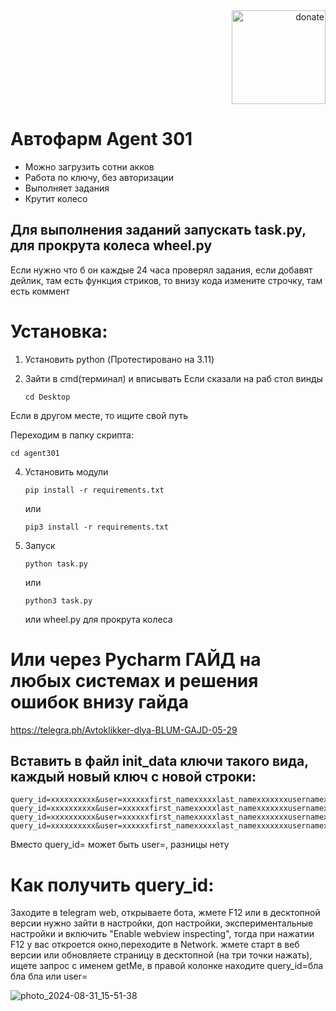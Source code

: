 <div align="right">
  <a href="https://github.com/meKryztal">
    <img src="https://github.com/user-attachments/assets/c381e8c0-e56a-4134-b333-4ec0dffab514" alt="donate" width="150">
  </a>
</div>

# Автофарм Agent 301

-  Можно загрузить сотни акков
-  Работа по ключу, без авторизации
-  Выполняет задания 
-  Крутит колесо


## Для выполнения заданий запускать task.py, для прокрута колеса wheel.py
Если нужно что б он каждые 24 часа проверял задания, если добавят дейлик, там есть функция стриков, то внизу кода измените строчку, там есть коммент

# Установка:
1. Установить python (Протестировано на 3.11)

2. Зайти в cmd(терминал) и вписывать
   Если сказали на раб стол винды
   ```
   cd Desktop
   ```
Если в другом месте, то ищите свой путь   

Переходим в папку скрипта:
   ```
   cd agent301
   ```
4. Установить модули
   
   ```
   pip install -r requirements.txt
   ```
 
   или
   
   ```
   pip3 install -r requirements.txt
   ```



5. Запуск
   ```
   python task.py
   ```

   или

   ```
   python3 task.py
   ```
   или wheel.py для прокрута колеса

# Или через Pycharm ГАЙД на любых системах и решения ошибок внизу гайда
https://telegra.ph/Avtoklikker-dlya-BLUM-GAJD-05-29
   



## Вставить в файл init_data ключи такого вида, каждый новый ключ с новой строки:
   ```
   query_id=xxxxxxxxxx&user=xxxxxxfirst_namexxxxxlast_namexxxxxxxusernamexxxxxxxlanguage_codexxxxxxxallows_write_to_pmxxxxxxx&auth_date=xxxxxx&hash=xxxxxxx
   query_id=xxxxxxxxxx&user=xxxxxxfirst_namexxxxxlast_namexxxxxxxusernamexxxxxxxlanguage_codexxxxxxxallows_write_to_pmxxxxxxx&auth_date=xxxxxx&hash=xxxxxxx
   query_id=xxxxxxxxxx&user=xxxxxxfirst_namexxxxxlast_namexxxxxxxusernamexxxxxxxlanguage_codexxxxxxxallows_write_to_pmxxxxxxx&auth_date=xxxxxx&hash=xxxxxxx
   query_id=xxxxxxxxxx&user=xxxxxxfirst_namexxxxxlast_namexxxxxxxusernamexxxxxxxlanguage_codexxxxxxxallows_write_to_pmxxxxxxx&auth_date=xxxxxx&hash=xxxxxxx
   ```
Вместо query_id= может быть user=, разницы нету
# Как получить query_id:
Заходите в telegram web, открываете бота, жмете F12 или в десктопной версии нужно зайти в настройки, доп настройки, экспериментальные настройки и включить "Enable webview inspecting", тогда при нажатии F12 у вас откроется окно,переходите в Network. жмете старт в веб версии или обновляете страницу в десктопной (на три точки нажать), ищете запрос с именем getMe, в правой колонке находите query_id=бла бла бла или user=

![photo_2024-08-31_15-51-38](https://github.com/user-attachments/assets/7403da86-b968-4d89-be95-72a80098d14c)

